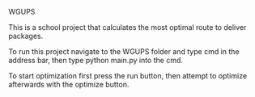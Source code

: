 WGUPS

This is a school project that calculates the most optimal route to deliver packages.

To run this project navigate to the WGUPS folder and type cmd in the address bar, then type python main.py into the cmd.

To start optimization first press the run button, then attempt to optimize afterwards with the optimize button.
